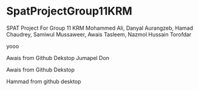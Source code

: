 # SpatProjectGroup11KRM
SPAT Project For Group 11 KRM Mohammed Ali, Danyal Aurangzeb, Hamad Chaudrey, Samiwul Mussaweer, Awais Tasleem, Nazmol Hussain Torofdar

yooo

Awais from Github Dekstop
Jumapel Don

Awais from Github Dekstop

Hammad from github desktop

